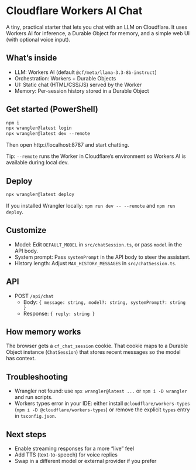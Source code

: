 # Cloudflare Workers AI Chat

A tiny, practical starter that lets you chat with an LLM on Cloudflare. It uses Workers AI for inference, a Durable Object for memory, and a simple web UI (with optional voice input).

## What’s inside
- LLM: Workers AI (default `@cf/meta/llama-3.3-8b-instruct`)
- Orchestration: Workers + Durable Objects
- UI: Static chat (HTML/CSS/JS) served by the Worker
- Memory: Per-session history stored in a Durable Object

## Get started (PowerShell)
```powershell
npm i
npx wrangler@latest login
npx wrangler@latest dev --remote
```
Then open http://localhost:8787 and start chatting.

Tip: `--remote` runs the Worker in Cloudflare’s environment so Workers AI is available during local dev.

## Deploy
```powershell
npx wrangler@latest deploy
```
If you installed Wrangler locally: `npm run dev -- --remote` and `npm run deploy`.

## Customize
- Model: Edit `DEFAULT_MODEL` in `src/chatSession.ts`, or pass `model` in the API body.
- System prompt: Pass `systemPrompt` in the API body to steer the assistant.
- History length: Adjust `MAX_HISTORY_MESSAGES` in `src/chatSession.ts`.

## API
- POST `/api/chat`
  - Body: `{ message: string, model?: string, systemPrompt?: string }`
  - Response: `{ reply: string }`

## How memory works
The browser gets a `cf_chat_session` cookie. That cookie maps to a Durable Object instance (`ChatSession`) that stores recent messages so the model has context.

## Troubleshooting
- Wrangler not found: use `npx wrangler@latest ...` or `npm i -D wrangler` and run scripts.
- Workers types error in your IDE: either install `@cloudflare/workers-types` (`npm i -D @cloudflare/workers-types`) or remove the explicit `types` entry in `tsconfig.json`.

## Next steps
- Enable streaming responses for a more “live” feel
- Add TTS (text-to-speech) for voice replies
- Swap in a different model or external provider if you prefer
